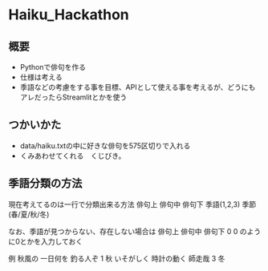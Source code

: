 # Haiku_Hackathon

## 概要
- Pythonで俳句を作る
- 仕様は考える
- 季語などの考慮をする事を目標、APIとして使える事を考えるが、どうにもアレだったらStreamlitとかを使う

## つかいかた
- data/haiku.txtの中に好きな俳句を575区切りで入れる
- くみあわせてくれる　くじびき。

## 季語分類の方法
現在考えてるのは一行で分類出来る方法
俳句上 俳句中 俳句下 季語(1,2,3) 季節(春/夏/秋/冬)

なお、季語が見つからない、存在しない場合は
俳句上 俳句中 俳句下 0 0
のように0とかを入力しておく

例
秋風の 一日何を 釣る人ぞ 1 秋
いそがしく 時計の動く 師走哉 3 冬